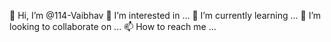 👋 Hi, I’m @114-Vaibhav
👀 I’m interested in ...
🌱 I’m currently learning ...
💞️ I’m looking to collaborate on ...
📫 How to reach me ...
